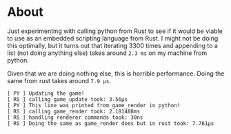
# About
Just experimenting with calling python from Rust to see if it would be viable to use as an embedded scripting language from Rust.
I might not be doing this optimally, but it turns out that iterating 3300 times and appending to a list (not doing anything else)
takes around `2.3 ms` on my machine from python.

Given that we are doing nothing else, this is horrible performance. Doing the same from rust takes around `7.9 µs`.


```console
[ PY ] Updating the game!
[ RS ] calling game_update took: 3.56µs
[ PY ] This line was printed from game_render in python!
[ RS ] calling game_render took: 2.181488ms
[ RS ] handling renderer commands took: 30ns
[ RS ] Doing the same as game_render does but in rust took: 7.761µs
```
